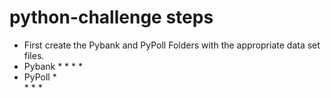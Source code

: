 # python-challenge steps
* First create the Pybank and PyPoll Folders with the appropriate data set files.
* Pybank
  *
  *
  *
  *
* PyPoll
  *   
  *
  *
  *

